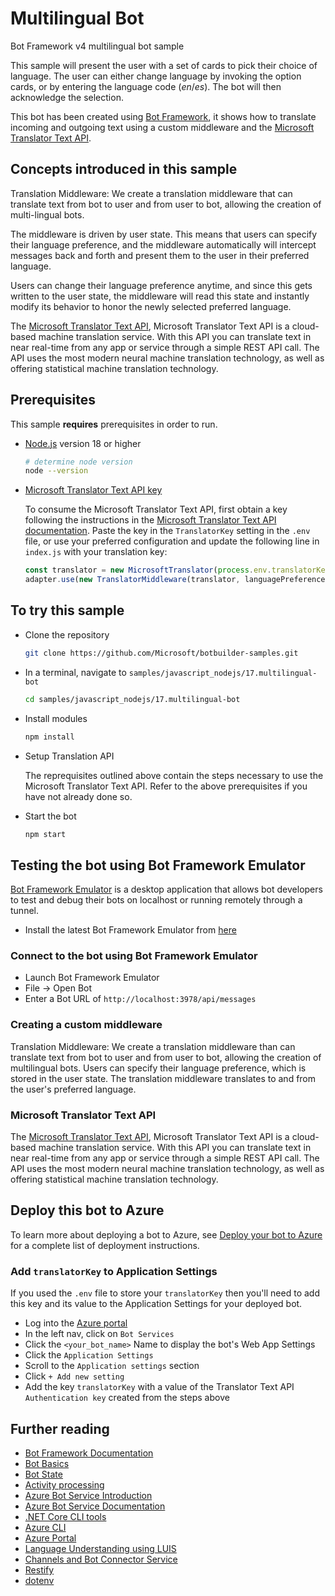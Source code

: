 # Multilingual Bot

Bot Framework v4 multilingual bot sample

This sample will present the user with a set of cards to pick their choice of language. The user can either change language by invoking the option cards, or by entering the language code (_en_/_es_). The bot will then acknowledge the selection.

This bot has been created using [Bot Framework](https://dev.botframework.com), it shows how to translate incoming and outgoing text using a custom middleware and the [Microsoft Translator Text API](https://docs.microsoft.com/en-us/azure/cognitive-services/translator/).

## Concepts introduced in this sample

Translation Middleware: We create a translation middleware that can translate text from bot to user and from user to bot, allowing the creation of multi-lingual bots.

The middleware is driven by user state. This means that users can specify their language preference, and the middleware automatically will intercept messages back and forth and present them to the user in their preferred language.

Users can change their language preference anytime, and since this gets written to the user state, the middleware will read this state and instantly modify its behavior to honor the newly selected preferred language.

The [Microsoft Translator Text API](https://docs.microsoft.com/en-us/azure/cognitive-services/translator/), Microsoft Translator Text API is a cloud-based machine translation service. With this API you can translate text in near real-time from any app or service through a simple REST API call.
The API uses the most modern neural machine translation technology, as well as offering statistical machine translation technology.

## Prerequisites

This sample **requires** prerequisites in order to run.

- [Node.js](https://nodejs.org) version 18 or higher

    ```bash
    # determine node version
    node --version
    ```

- [Microsoft Translator Text API key](https://docs.microsoft.com/en-us/azure/cognitive-services/translator/translator-text-how-to-signup)

    To consume the Microsoft Translator Text API, first obtain a key following the instructions in the [Microsoft Translator Text API documentation](https://docs.microsoft.com/en-us/azure/cognitive-services/translator/translator-text-how-to-signup).
    Paste the key in the `TranslatorKey` setting in the `.env` file, or use your preferred configuration and update the following line in `index.js` with your translation key:

    ```js
    const translator = new MicrosoftTranslator(process.env.translatorKey);
    adapter.use(new TranslatorMiddleware(translator, languagePreferenceProperty));
    ```


## To try this sample

- Clone the repository

    ```bash
    git clone https://github.com/Microsoft/botbuilder-samples.git
    ```

- In a terminal, navigate to `samples/javascript_nodejs/17.multilingual-bot`

    ```bash
    cd samples/javascript_nodejs/17.multilingual-bot
    ```

- Install modules

    ```bash
    npm install
    ```

- Setup Translation API

    The reprequisites outlined above contain the steps necessary to use the Microsoft Translator Text API.  Refer to the above prerequisites if you have not already done so.

- Start the bot

    ```bash
    npm start
    ```

## Testing the bot using Bot Framework Emulator

[Bot Framework Emulator](https://github.com/microsoft/botframework-emulator) is a desktop application that allows bot developers to test and debug their bots on localhost or running remotely through a tunnel.

- Install the latest Bot Framework Emulator from [here](https://github.com/Microsoft/BotFramework-Emulator/releases)

### Connect to the bot using Bot Framework Emulator

- Launch Bot Framework Emulator
- File -> Open Bot
- Enter a Bot URL of `http://localhost:3978/api/messages`

### Creating a custom middleware

Translation Middleware: We create a translation middleware than can translate text from bot to user and from user to bot, allowing the creation of multilingual bots.
Users can specify their language preference, which is stored in the user state. The translation middleware translates to and from the user's preferred language.

### Microsoft Translator Text API

The [Microsoft Translator Text API](https://docs.microsoft.com/en-us/azure/cognitive-services/translator/), Microsoft Translator Text API is a cloud-based machine translation service. With this API you can translate text in near real-time from any app or service through a simple REST API call.
The API uses the most modern neural machine translation technology, as well as offering statistical machine translation technology.

## Deploy this bot to Azure

To learn more about deploying a bot to Azure, see [Deploy your bot to Azure](https://aka.ms/azuredeployment) for a complete list of deployment instructions.

### Add `translatorKey` to Application Settings

If you used the `.env` file to store your `translatorKey` then you'll need to add this key and its value to the Application Settings for your deployed bot.

- Log into the [Azure portal](https://portal.azure.com)
- In the left nav, click on `Bot Services`
- Click the `<your_bot_name>` Name to display the bot's Web App Settings
- Click the `Application Settings`
- Scroll to the `Application settings` section
- Click `+ Add new setting`
- Add the key `translatorKey` with a value of the Translator Text API `Authentication key` created from the steps above

## Further reading

- [Bot Framework Documentation](https://docs.botframework.com)
- [Bot Basics](https://docs.microsoft.com/azure/bot-service/bot-builder-basics?view=azure-bot-service-4.0)
- [Bot State](https://docs.microsoft.com/en-us/azure/bot-service/bot-builder-storage-concept?view=azure-bot-service-4.0)
- [Activity processing](https://docs.microsoft.com/en-us/azure/bot-service/bot-builder-concept-activity-processing?view=azure-bot-service-4.0)
- [Azure Bot Service Introduction](https://docs.microsoft.com/azure/bot-service/bot-service-overview-introduction?view=azure-bot-service-4.0)
- [Azure Bot Service Documentation](https://docs.microsoft.com/azure/bot-service/?view=azure-bot-service-4.0)
- [.NET Core CLI tools](https://docs.microsoft.com/en-us/dotnet/core/tools/?tabs=netcore2x)
- [Azure CLI](https://docs.microsoft.com/cli/azure/?view=azure-cli-latest)
- [Azure Portal](https://portal.azure.com)
- [Language Understanding using LUIS](https://docs.microsoft.com/en-us/azure/cognitive-services/luis/)
- [Channels and Bot Connector Service](https://docs.microsoft.com/en-us/azure/bot-service/bot-concepts?view=azure-bot-service-4.0)
- [Restify](https://www.npmjs.com/package/restify)
- [dotenv](https://www.npmjs.com/package/dotenv)
